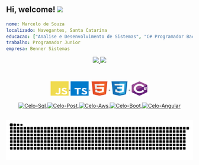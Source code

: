 ## Hi, welcome! <img src="https://emojis.slackmojis.com/emojis/images/1588315024/8823/hyperkitty.gif?1588315024" width="25px"></a>

```yaml
nome: Marcelo de Souza
localizado: Navegantes, Santa Catarina
educacao: ["Analise e Desenvolvimento de Sistemas", "C# Programador Back End"]
trabalho: Programador Junior
empresa: Benner Sistemas
```



 <div align="center">
  <a href="https://github.com/marcelonvg">
  <img height="150em" src="https://github-readme-stats.vercel.app/api?username=marcelonvg&show_icons=true&theme=dracula&include_all_commits=true&count_private=true"/>
  <img height="150em" src="https://github-readme-stats.vercel.app/api/top-langs/?username=marcelonvg&layout=compact&langs_count=7&theme=dracula"/>
</div>
 
## 

<div align="center"><br>
  <img align="center" alt="Celo-Js" height="40" width="50" src="https://raw.githubusercontent.com/devicons/devicon/master/icons/javascript/javascript-plain.svg">
  <img align="center" alt="Celo-Ts" height="40" width="50" src="https://raw.githubusercontent.com/devicons/devicon/master/icons/typescript/typescript-plain.svg">
  <img align="center" alt="Celo-HTML" height="40" width="50" src="https://raw.githubusercontent.com/devicons/devicon/master/icons/html5/html5-original.svg">
  <img align="center" alt="Celo-CSS" height="40" width="50" src="https://raw.githubusercontent.com/devicons/devicon/master/icons/css3/css3-original.svg">
  <img align="center" alt="Celo-Csharp" height="40" width="50" src="https://raw.githubusercontent.com/devicons/devicon/master/icons/csharp/csharp-original.svg">
</div>
 
 <div align="center"><br>
  <img align="center" alt="Celo-Sql" src="https://img.shields.io/badge/MySQL-00000F?style=for-the-badge&logo=mysql&logoColor=white">
  <img align="center" alt="Celo-Post"  src="https://img.shields.io/badge/PostgreSQL-316192?style=for-the-badge&logo=postgresql&logoColor=white">
  <img align="center" alt="Celo-Aws" src="https://img.shields.io/badge/Amazon_AWS-232F3E?style=for-the-badge&logo=amazon-aws&logoColor=white">
  <img align="center" alt="Celo-Boot"  src="https://img.shields.io/badge/Bootstrap-563D7C?style=for-the-badge&logo=bootstrap&logoColor=white">
  <img align="center" alt="Celo-Angular"  src="https://img.shields.io/badge/Angular-DD0031?style=for-the-badge&logo=angular&logoColor=white">
</div>
 
 ## 
 
  ![Snake animation](https://github.com/marcelonvg/marcelonvg/blob/output/github-contribution-grid-snake.svg)
 
</div>

